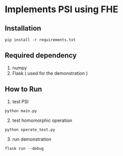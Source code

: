 # Implements PSI using FHE

## Installation
```
pip install -r requirements.txt
```

## Required dependency
1. numpy
2. Flask ( used for the demonstration )


## How to Run
1. test PSI
```
python main.py
```

2. test homomorphic operation 
```
python operate_test.py
```

3. run demonstration
```
flask run --debug
```



